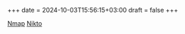 +++
date = 2024-10-03T15:56:15+03:00
draft = false
+++

[Nmap](/programs/tools/nmap/)
[Nikto](/programs/tools/nikto/)
